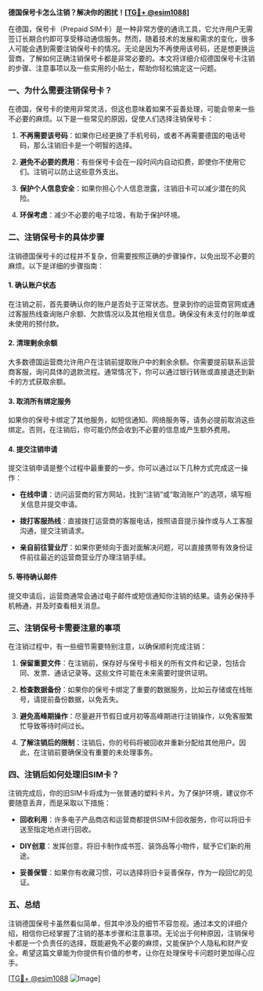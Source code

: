 **德国保号卡怎么注销？解决你的困扰！[[TG💪+ @esim1088](https://t.me/s/esim1088)]**

在德国，保号卡（Prepaid SIM卡）是一种非常方便的通讯工具，它允许用户无需签订长期合约即可享受移动通信服务。然而，随着技术的发展和需求的变化，很多人可能会遇到需要注销保号卡的情况。无论是因为不再使用该号码，还是想更换运营商，了解如何正确注销保号卡都是非常必要的。本文将详细介绍德国保号卡注销的步骤、注意事项以及一些实用的小贴士，帮助你轻松搞定这一问题。

### 一、为什么需要注销保号卡？

在德国，保号卡的使用非常灵活，但这也意味着如果不妥善处理，可能会带来一些不必要的麻烦。以下是一些常见的原因，促使人们选择注销保号卡：

1. **不再需要该号码**：如果你已经更换了手机号码，或者不再需要德国的电话号码，那么注销旧卡是一个明智的选择。
   
2. **避免不必要的费用**：有些保号卡会在一段时间内自动扣费，即使你不使用它们。注销可以防止这些意外支出。

3. **保护个人信息安全**：如果你担心个人信息泄露，注销旧卡可以减少潜在的风险。

4. **环保考虑**：减少不必要的电子垃圾，有助于保护环境。

### 二、注销保号卡的具体步骤

注销德国保号卡的过程并不复杂，但需要按照正确的步骤操作，以免出现不必要的麻烦。以下是详细的步骤指南：

#### 1. 确认账户状态

在注销之前，首先要确认你的账户是否处于正常状态。登录到你的运营商官网或通过客服热线查询账户余额、欠款情况以及其他相关信息。确保没有未支付的账单或未使用的预付款。

#### 2. 清理剩余余额

大多数德国运营商允许用户在注销前提取账户中的剩余余额。你需要提前联系运营商客服，询问具体的退款流程。通常情况下，你可以通过银行转账或直接退还到新卡的方式获取余额。

#### 3. 取消所有绑定服务

如果你的保号卡绑定了其他服务，如短信通知、网络服务等，请务必提前取消这些绑定。否则，在注销后，你可能仍然会收到不必要的信息或产生额外费用。

#### 4. 提交注销申请

提交注销申请是整个过程中最重要的一步。你可以通过以下几种方式完成这一操作：

- **在线申请**：访问运营商的官方网站，找到“注销”或“取消账户”的选项，填写相关信息并提交申请。
  
- **拨打客服热线**：直接拨打运营商的客服电话，按照语音提示操作或与人工客服沟通，提交注销请求。

- **亲自前往营业厅**：如果你更倾向于面对面解决问题，可以直接携带有效身份证件前往最近的运营商营业厅办理注销手续。

#### 5. 等待确认邮件

提交申请后，运营商通常会通过电子邮件或短信通知你注销的结果。请务必保持手机畅通，并及时查看相关消息。

### 三、注销保号卡需要注意的事项

在注销过程中，有一些细节需要特别注意，以确保顺利完成注销：

1. **保留重要文件**：在注销前，保存好与保号卡相关的所有文件和记录，包括合同、发票、通话记录等。这些文件可能在未来需要时提供证明。

2. **检查数据备份**：如果你的保号卡绑定了重要的数据服务，比如云存储或在线账号，请提前备份数据，以免丢失。

3. **避免高峰期操作**：尽量避开节假日或月初等高峰期进行注销操作，以免客服繁忙导致等待时间过长。

4. **了解注销后的限制**：注销后，你的号码将被回收并重新分配给其他用户。因此，在注销前要确保没有重要的未处理事务。

### 四、注销后如何处理旧SIM卡？

注销完成后，你的旧SIM卡将成为一张普通的塑料卡片。为了保护环境，建议你不要随意丢弃，而是采取以下措施：

- **回收利用**：许多电子产品商店和运营商都提供SIM卡回收服务，你可以将旧卡送至指定地点进行回收。

- **DIY创意**：发挥创意，将旧卡制作成书签、装饰品等小物件，赋予它们新的用途。

- **妥善保管**：如果你有收藏习惯，可以选择将旧卡妥善保存，作为一段回忆的见证。

### 五、总结

注销德国保号卡虽然看似简单，但其中涉及的细节不容忽视。通过本文的详细介绍，相信你已经掌握了注销的基本步骤和注意事项。无论出于何种原因，注销保号卡都是一个负责任的选择，既能避免不必要的麻烦，又能保护个人隐私和财产安全。希望这篇文章能为你提供有价值的参考，让你在处理保号卡问题时更加得心应手。

[[TG💪+ @esim1088](https://t.me/s/esim1088) ![Image](https://i.postimg.cc/4NQfJmqS/Snipaste-2025-05-13-00-14-12.png)]